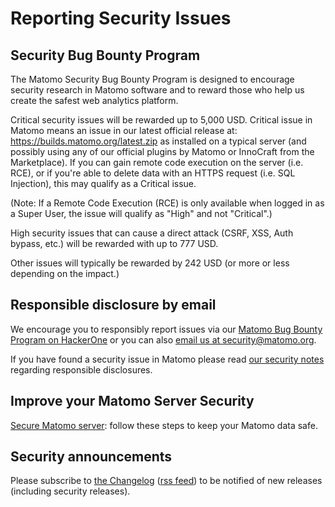 # Reporting Security Issues

## Security Bug Bounty Program

The Matomo Security Bug Bounty Program is designed to encourage security research in Matomo software and to reward those who help us create the safest web analytics platform. 

Critical security issues will be rewarded up to 5,000 USD. Critical issue in Matomo means an issue in our latest official release at: https://builds.matomo.org/latest.zip as installed on a typical server (and possibly using any of our official plugins by Matomo or InnoCraft from the Marketplace). If you can gain remote code execution on the server (i.e. RCE), or if you're able to delete data with an HTTPS request (i.e. SQL Injection), this may qualify as a Critical issue.

(Note: If a Remote Code Execution (RCE) is only available when logged in as a Super User, the issue will qualify as "High" and not "Critical".)

High security issues that can cause a direct attack (CSRF, XSS, Auth bypass, etc.) will be rewarded with up to 777 USD.

Other issues will typically be rewarded by 242 USD (or more or less depending on the impact.)


## Responsible disclosure by email


We encourage you to responsibly report issues via our [Matomo Bug Bounty Program on HackerOne](https://hackerone.com/matomo) or you can also 
[email us at security@matomo.org](mailto:security@matomo.org?subject=Reporting%20Vulnerability%20in%20Matomo).

If you have found a security issue in Matomo please read [our security notes](https://matomo.org/security/) regarding responsible disclosures.


## Improve your Matomo Server Security 

[Secure Matomo server](https://matomo.org/docs/security/): follow these steps to keep your Matomo data safe.

## Security announcements

Please subscribe to [the Changelog](https://matomo.org/changelog/) ([rss feed](https://matomo.org/changelog/feed/)) to be notified of new releases (including security releases).
